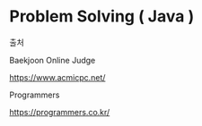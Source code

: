 # Problem Solving ( Java )



출처

Baekjoon Online Judge

https://www.acmicpc.net/

Programmers

https://programmers.co.kr/
